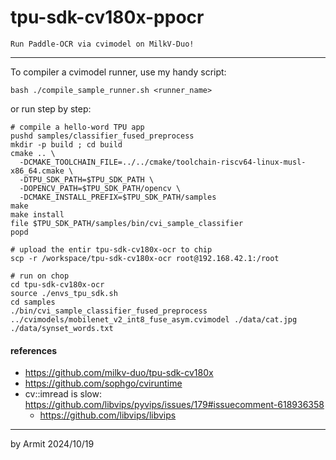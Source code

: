 # tpu-sdk-cv180x-ppocr

    Run Paddle-OCR via cvimodel on MilkV-Duo! 

----

To compiler a cvimodel runner, use my handy script:

```
bash ./compile_sample_runner.sh <runner_name>
```

or run step by step:

```shell
# compile a hello-word TPU app
pushd samples/classifier_fused_preprocess
mkdir -p build ; cd build
cmake .. \
  -DCMAKE_TOOLCHAIN_FILE=../../cmake/toolchain-riscv64-linux-musl-x86_64.cmake \
  -DTPU_SDK_PATH=$TPU_SDK_PATH \
  -DOPENCV_PATH=$TPU_SDK_PATH/opencv \
  -DCMAKE_INSTALL_PREFIX=$TPU_SDK_PATH/samples
make
make install
file $TPU_SDK_PATH/samples/bin/cvi_sample_classifier
popd

# upload the entir tpu-sdk-cv180x-ocr to chip
scp -r /workspace/tpu-sdk-cv180x-ocr root@192.168.42.1:/root

# run on chop
cd tpu-sdk-cv180x-ocr
source ./envs_tpu_sdk.sh
cd samples
./bin/cvi_sample_classifier_fused_preprocess ../cvimodels/mobilenet_v2_int8_fuse_asym.cvimodel ./data/cat.jpg ./data/synset_words.txt
```

#### references

- https://github.com/milkv-duo/tpu-sdk-cv180x
- https://github.com/sophgo/cviruntime
- cv::imread is slow: https://github.com/libvips/pyvips/issues/179#issuecomment-618936358
  - https://github.com/libvips/libvips

----
by Armit
2024/10/19

